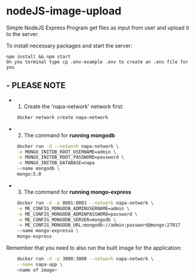 # nodeJS-image-upload

Simple NodeJS Express Program get files as input from user and upload it to the server. 

To install necessary packages and start the server: 
    
    npm install && npm start
    On you terminal type cp .env-example .env to create an .env file for you



## - PLEASE NOTE
- 1. Create the 'napa-network' network first: 
```sh
    docker network create napa-network
```

- 2. The command for **running mongodb**
``` sh
    docker run -d --network napa-network \
    -e MONGO_INITDB_ROOT_USERNAME=admin \
    -e MONGO_INITDB_ROOT_PASSWORD=password \
    -e MONGO_INITDB_DATABASE=napa
    --name mongodb \
    mongo:5.0
```
- 3. The command for **running mongo-express**
```sh
    docker run -d -p 8081:8081 --network napa-network \
    -e ME_CONFIG_MONGODB_ADMINUSERNAME=admin \
    -e ME_CONFIG_MONGODB_ADMINPASSWORD=password \
    -e ME_CONFIG_MONGODB_SERVER=mongodb \
    -e ME_CONFIG_MONGODB_URL:mongodb://admin:password@mongo:27017
    --name mongo-expresso \
    mongo-express
```

Remember that you need to also run the built image for the application: 
```sh
    docker run -d -p 3000:3000 --network napa-network \
    --name napa-app \
    <name of image>
```



